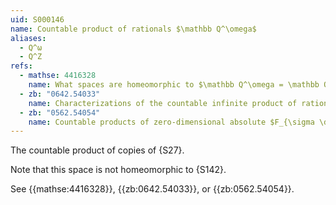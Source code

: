 ```yaml
---
uid: S000146
name: Countable product of rationals $\mathbb Q^\omega$
aliases:
  - Q^ω
  - Q^Z
refs:
  - mathse: 4416328
    name: What spaces are homeomorphic to $\mathbb Q^\omega = \mathbb Q^\mathbb N = \mathbb Q^\infty$?
  - zb: "0642.54033"
    name: Characterizations of the countable infinite product of rationals and some related problems (van Engelen, Fons)
  - zb: "0562.54054"
    name: Countable products of zero-dimensional absolute $F_{\sigma \delta}$ spaces (van Engelen, Fons)
---
```


The countable product of copies of {S27}.

Note that this space is not homeomorphic to {S142}.

See {{mathse:4416328}}, {{zb:0642.54033}}, or {{zb:0562.54054}}.
